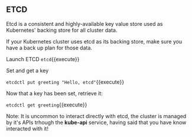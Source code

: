 ## ETCD

Etcd is a consistent and highly-available key value store used as Kubernetes' backing store for all cluster data.

If your Kubernetes cluster uses etcd as its backing store, make sure you have a back up plan for those data.

Launch ETCD
 `etcd`{{execute}}

Set and get a key

 `etcdctl put greeting "Hello, etcd"`{{execute}}

Now that a key has been set, retrieve it:

 `etcdctl get greeting`{{execute}}

Note:
 It is uncommon to interact directly with etcd, the cluster is managed by it's APIs trhough the **kube-api** service, having said that you have know interacted with it!